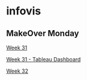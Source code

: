 # infovis

## MakeOver Monday

  [Week 31](https://jimenalozano.github.io/infovis/w31.html)

  [Week 31 - Tableau Dashboard](https://jimenalozano.github.io/infovis/w31-tableau.html)
  
  [Week 32](https://jimenalozano.github.io/infovis/w32.html)
